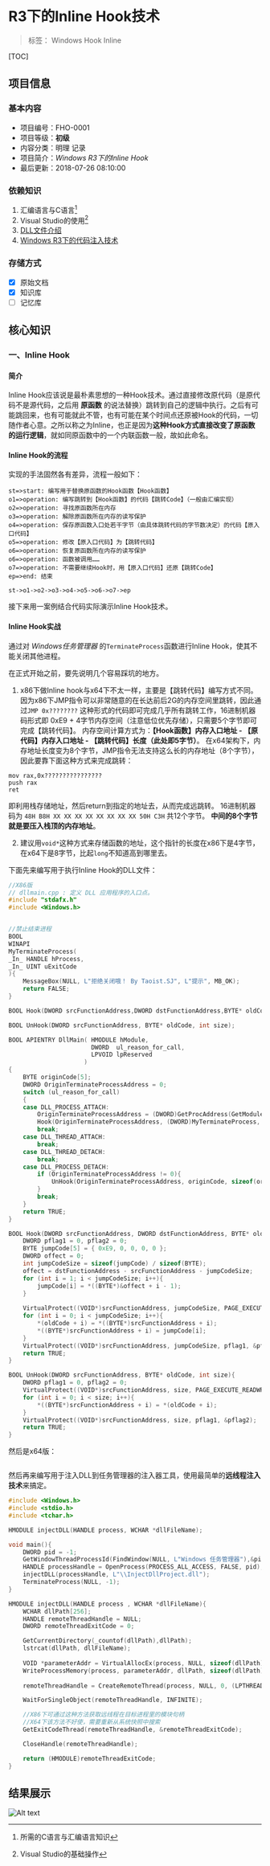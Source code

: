 # R3下的Inline Hook技术

> 标签： Windows Hook Inline

[TOC]

## 项目信息

### 基本内容

 - 项目编号：FHO-0001
 - 项目等级：**初级**
 - 内容分类：明理 记录
 - 项目简介：*Windows R3下的Inline Hook*
 - 最后更新：2018-07-26 08:10:00

### 依赖知识

 1. 汇编语言与C语言[^1]
 2. Visual Studio的使用[^2]
 3. [DLL文件介绍](http://www.baidu.com)
 3. [Windows R3下的代码注入技术](http://www.baidu.com)

### 存储方式
 
  - [x] 原始文档
  - [x] 知识库
  - [ ] 记忆库
 
## 核心知识

### 一、Inline Hook

#### 简介

Inline Hook应该说是最朴素思想的一种Hook技术。通过直接修改原代码（是原代码不是源代码，之后用 **原函数** 的说法替换）跳转到自己的逻辑中执行。之后有可能跳回来，也有可能就此不管，也有可能在某个时间点还原被Hook的代码，一切随作者心意。之所以称之为Inline，也正是因为**这种Hook方式直接改变了原函数的运行逻辑**，就如同原函数中的一个内联函数一般，故如此命名。
 
#### Inline Hook的流程

实现的手法固然各有差异，流程一般如下：

```flow
st=>start: 编写用于替换原函数的Hook函数【Hook函数】
o1=>operation: 编写跳转到【Hook函数】的代码【跳转Code】（一般由汇编实现）
o2=>operation: 寻找原函数所在内存
o3=>operation: 解除原函数所在内存的读写保护
o4=>operation: 保存原函数入口处若干字节（由具体跳转代码的字节数决定）的代码【原入口代码】
o5=>operation: 修改【原入口代码】为【跳转代码】
o6=>operation: 恢复原函数所在内存的读写保护
o6=>operation: 函数被调用……
o7=>operation: 不需要继续Hook时，用【原入口代码】还原【跳转Code】
ep=>end: 结束

st->o1->o2->o3->o4->o5->o6->o7->ep
```

接下来用一案例结合代码实际演示Inline Hook技术。

#### Inline Hook实战

通过对 *Windows任务管理器* 的`TerminateProcess`函数进行Inline Hook，使其不能关闭其他进程。

在正式开始之前，要先说明几个容易踩坑的地方。

 1. x86下做Inline hook与x64下不太一样，主要是【跳转代码】编写方式不同。
 因为x86下JMP指令可以非常随意的在长达前后2G的内存空间里跳转，因此通过`JMP 0x????????` 这种形式的代码即可完成几乎所有跳转工作，16进制机器码形式即 0xE9 + 4字节内存空间（注意低位优先存储），只需要5个字节即可完成【跳转代码】。
 内存空间计算方式为：**【Hook函数】内存入口地址 - 【原代码】内存入口地址 - 【跳转代码】长度（此处即5字节）**。
在x64架构下，内存地址长度变为8个字节，JMP指令无法支持这么长的内存地址（8个字节），因此要靠下面这种方式来完成跳转：
```x86asm
mov rax,0x????????????????
push rax
ret
```
 即利用栈存储地址，然后return到指定的地址去，从而完成远跳转。
 16进制机器码为 `48H B8H XX XX XX XX XX XX XX XX 50H C3H` 共12个字节。
 **中间的8个字节就是要压入栈顶的内存地址**。
 
2.  建议用`void*`这种方式来存储函数的地址，这个指针的长度在x86下是4字节，在x64下是8字节，比起`long`不知道高到哪里去。

下面先来编写用于执行Inline Hook的DLL文件：

```cpp
//X86版
// dllmain.cpp : 定义 DLL 应用程序的入口点。
#include "stdafx.h"
#include <Windows.h>


//禁止结束进程
BOOL
WINAPI
MyTerminateProcess(
_In_ HANDLE hProcess,
_In_ UINT uExitCode
){
	MessageBox(NULL, L"拒绝关闭哦！ By Taoist.SJ", L"提示", MB_OK);
	return FALSE;
}

BOOL Hook(DWORD srcFunctionAddress,DWORD dstFunctionAddress,BYTE* oldCode);

BOOL UnHook(DWORD srcFunctionAddress, BYTE* oldCode, int size);

BOOL APIENTRY DllMain( HMODULE hModule,
                       DWORD  ul_reason_for_call,
                       LPVOID lpReserved
					 )
{
	BYTE originCode[5];
	DWORD OriginTerminateProcessAddress = 0;
	switch (ul_reason_for_call)
	{
	case DLL_PROCESS_ATTACH:
		OriginTerminateProcessAddress = (DWORD)GetProcAddress(GetModuleHandle(L"Kernel32.dll"), "TerminateProcess");
		Hook(OriginTerminateProcessAddress, (DWORD)MyTerminateProcess, originCode);
		break;
	case DLL_THREAD_ATTACH:
		break;
	case DLL_THREAD_DETACH:
		break;
	case DLL_PROCESS_DETACH:
		if (OriginTerminateProcessAddress != 0){
			UnHook(OriginTerminateProcessAddress, originCode, sizeof(originCode) / sizeof(BYTE));
		}
		break;
	}
	return TRUE;
}

BOOL Hook(DWORD srcFunctionAddress, DWORD dstFunctionAddress, BYTE* oldCode){
	DWORD pflag1 = 0, pflag2 = 0;
	BYTE jumpCode[5] = { 0xE9, 0, 0, 0, 0 };
	DWORD offect = 0;
	int jumpCodeSize = sizeof(jumpCode) / sizeof(BYTE);
	offect = dstFunctionAddress - srcFunctionAddress - jumpCodeSize;
	for (int i = 1; i < jumpCodeSize; i++){
		jumpCode[i] = *((BYTE*)&offect + i - 1);
	}
	
	VirtualProtect((VOID*)srcFunctionAddress, jumpCodeSize, PAGE_EXECUTE_READWRITE, &pflag1);
	for (int i = 0; i < jumpCodeSize; i++){
		*(oldCode + i) = *((BYTE*)srcFunctionAddress + i);
		*((BYTE*)srcFunctionAddress + i) = jumpCode[i];
	}
	VirtualProtect((VOID*)srcFunctionAddress, jumpCodeSize, pflag1, &pflag2);
	return TRUE;
}

BOOL UnHook(DWORD srcFunctionAddress, BYTE* oldCode, int size){
	DWORD pflag1 = 0, pflag2 = 0;
	VirtualProtect((VOID*)srcFunctionAddress, size, PAGE_EXECUTE_READWRITE, &pflag1);
	for (int i = 0; i < size; i++){
		*((BYTE*)srcFunctionAddress + i) = *(oldCode + i);
	}
	VirtualProtect((VOID*)srcFunctionAddress, size, pflag1, &pflag2);
	return TRUE;
}
```

然后是x64版：

```cpp

```

然后再来编写用于注入DLL到任务管理器的注入器工具，使用最简单的**远线程注入技术**来搞定。
```cpp
#include <Windows.h>
#include <stdio.h>
#include <tchar.h>

HMODULE injectDLL(HANDLE process, WCHAR *dllFileName);

void main(){
	DWORD pid = -1;
	GetWindowThreadProcessId(FindWindow(NULL, L"Windows 任务管理器"),&pid);
	HANDLE processHandle = OpenProcess(PROCESS_ALL_ACCESS, FALSE, pid);
	injectDLL(processHandle, L"\\InjectDllProject.dll");
	TerminateProcess(NULL, -1);
}

HMODULE injectDLL(HANDLE process , WCHAR *dllFileName){
	WCHAR dllPath[256];
	HANDLE remoteThreadHandle = NULL;
	DWORD remoteThreadExitCode = 0;

	GetCurrentDirectory(_countof(dllPath),dllPath);
	lstrcat(dllPath, dllFileName);
	
	VOID *parameterAddr = VirtualAllocEx(process, NULL, sizeof(dllPath), MEM_COMMIT, PAGE_EXECUTE_READWRITE);
	WriteProcessMemory(process, parameterAddr, dllPath, sizeof(dllPath), NULL);
	
	remoteThreadHandle = CreateRemoteThread(process, NULL, 0, (LPTHREAD_START_ROUTINE)LoadLibrary, parameterAddr, 0, NULL);

	WaitForSingleObject(remoteThreadHandle, INFINITE);

	//X86下可通过这种方法获取远线程在目标进程里的模块句柄
	//X64下该方法不好使，需要重新从系统快照中搜索
	GetExitCodeThread(remoteThreadHandle, &remoteThreadExitCode);

	CloseHandle(remoteThreadHandle);

	return (HMODULE)remoteThreadExitCode;
}
```

## 结果展示
![Alt text](amWiki/images/post/1532596646961.png)


[^1]:所需的C语言与汇编语言知识

[^2]:Visual Studio的基础操作